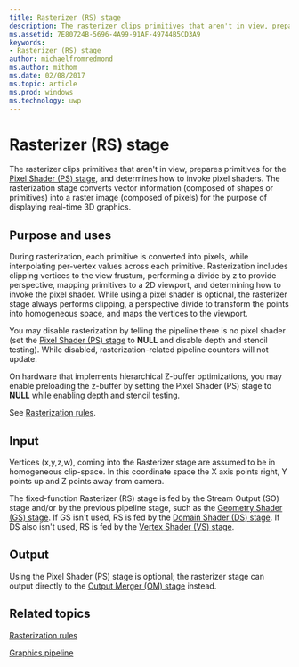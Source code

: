 ```yaml
---
title: Rasterizer (RS) stage
description: The rasterizer clips primitives that aren't in view, prepares primitives for the Pixel Shader (PS) stage, and determines how to invoke pixel shaders.
ms.assetid: 7E80724B-5696-4A99-91AF-49744B5CD3A9
keywords:
- Rasterizer (RS) stage
author: michaelfromredmond
ms.author: mithom
ms.date: 02/08/2017
ms.topic: article
ms.prod: windows
ms.technology: uwp
---
```


# Rasterizer (RS) stage


The rasterizer clips primitives that aren't in view, prepares primitives for the [Pixel Shader (PS) stage](pixel-shader-stage--ps-.md), and determines how to invoke pixel shaders. The rasterization stage converts vector information (composed of shapes or primitives) into a raster image (composed of pixels) for the purpose of displaying real-time 3D graphics.

## <span id="Purpose_and_uses"></span><span id="purpose_and_uses"></span><span id="PURPOSE_AND_USES"></span>Purpose and uses


During rasterization, each primitive is converted into pixels, while interpolating per-vertex values across each primitive. Rasterization includes clipping vertices to the view frustum, performing a divide by z to provide perspective, mapping primitives to a 2D viewport, and determining how to invoke the pixel shader. While using a pixel shader is optional, the rasterizer stage always performs clipping, a perspective divide to transform the points into homogeneous space, and maps the vertices to the viewport.

You may disable rasterization by telling the pipeline there is no pixel shader (set the [Pixel Shader (PS) stage](pixel-shader-stage--ps-.md) to **NULL** and disable depth and stencil testing). While disabled, rasterization-related pipeline counters will not update.

On hardware that implements hierarchical Z-buffer optimizations, you may enable preloading the z-buffer by setting the Pixel Shader (PS) stage to **NULL** while enabling depth and stencil testing.

See [Rasterization rules](rasterization-rules.md).

## <span id="Input"></span><span id="input"></span><span id="INPUT"></span>Input


Vertices (x,y,z,w), coming into the Rasterizer stage are assumed to be in homogeneous clip-space. In this coordinate space the X axis points right, Y points up and Z points away from camera.

The fixed-function Rasterizer (RS) stage is fed by the Stream Output (SO) stage and/or by the previous pipeline stage, such as the [Geometry Shader (GS) stage](geometry-shader-stage--gs-.md). If GS isn't used, RS is fed by the [Domain Shader (DS) stage](domain-shader-stage--ds-.md). If DS also isn't used, RS is fed by the [Vertex Shader (VS) stage](vertex-shader-stage--vs-.md).

## <span id="Output"></span><span id="output"></span><span id="OUTPUT"></span>Output


Using the Pixel Shader (PS) stage is optional; the rasterizer stage can output directly to the [Output Merger (OM) stage](output-merger-stage--om-.md) instead.

## <span id="related-topics"></span>Related topics


[Rasterization rules](rasterization-rules.md)

[Graphics pipeline](graphics-pipeline.md)

 

 




